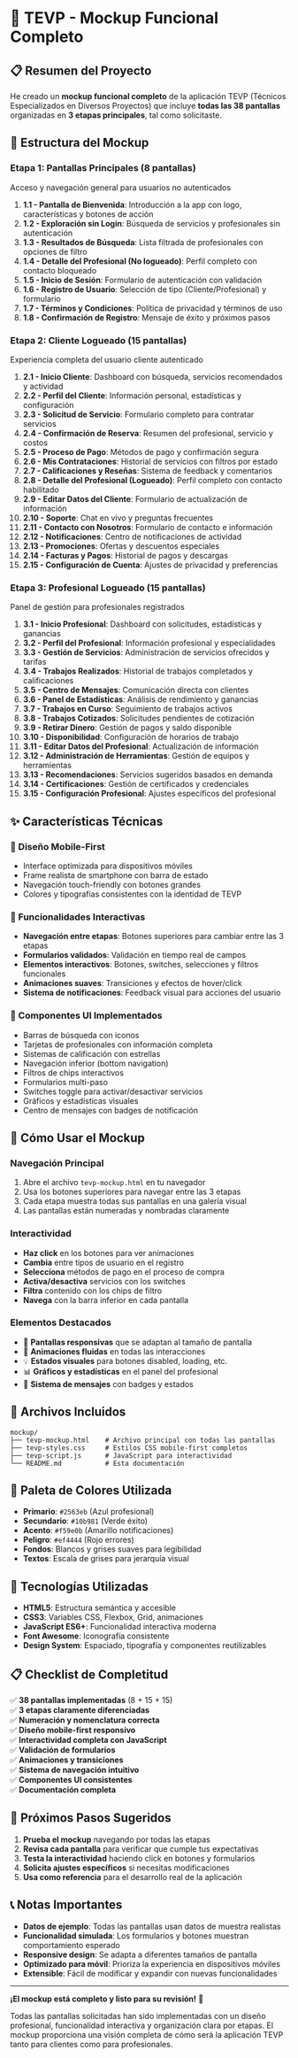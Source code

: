 # 📱 TEVP - Mockup Funcional Completo

## 📋 Resumen del Proyecto

He creado un **mockup funcional completo** de la aplicación TEVP (Técnicos Especializados en Diversos Proyectos) que incluye **todas las 38 pantallas** organizadas en **3 etapas principales**, tal como solicitaste.

## 🎯 Estructura del Mockup

### **Etapa 1: Pantallas Principales (8 pantallas)**
Acceso y navegación general para usuarios no autenticados

1. **1.1 - Pantalla de Bienvenida**: Introducción a la app con logo, características y botones de acción
2. **1.2 - Exploración sin Login**: Búsqueda de servicios y profesionales sin autenticación
3. **1.3 - Resultados de Búsqueda**: Lista filtrada de profesionales con opciones de filtro
4. **1.4 - Detalle del Profesional (No logueado)**: Perfil completo con contacto bloqueado
5. **1.5 - Inicio de Sesión**: Formulario de autenticación con validación
6. **1.6 - Registro de Usuario**: Selección de tipo (Cliente/Profesional) y formulario
7. **1.7 - Términos y Condiciones**: Política de privacidad y términos de uso
8. **1.8 - Confirmación de Registro**: Mensaje de éxito y próximos pasos

### **Etapa 2: Cliente Logueado (15 pantallas)**
Experiencia completa del usuario cliente autenticado

1. **2.1 - Inicio Cliente**: Dashboard con búsqueda, servicios recomendados y actividad
2. **2.2 - Perfil del Cliente**: Información personal, estadísticas y configuración
3. **2.3 - Solicitud de Servicio**: Formulario completo para contratar servicios
4. **2.4 - Confirmación de Reserva**: Resumen del profesional, servicio y costos
5. **2.5 - Proceso de Pago**: Métodos de pago y confirmación segura
6. **2.6 - Mis Contrataciones**: Historial de servicios con filtros por estado
7. **2.7 - Calificaciones y Reseñas**: Sistema de feedback y comentarios
8. **2.8 - Detalle del Profesional (Logueado)**: Perfil completo con contacto habilitado
9. **2.9 - Editar Datos del Cliente**: Formulario de actualización de información
10. **2.10 - Soporte**: Chat en vivo y preguntas frecuentes
11. **2.11 - Contacto con Nosotros**: Formulario de contacto e información
12. **2.12 - Notificaciones**: Centro de notificaciones de actividad
13. **2.13 - Promociones**: Ofertas y descuentos especiales
14. **2.14 - Facturas y Pagos**: Historial de pagos y descargas
15. **2.15 - Configuración de Cuenta**: Ajustes de privacidad y preferencias

### **Etapa 3: Profesional Logueado (15 pantallas)**
Panel de gestión para profesionales registrados

1. **3.1 - Inicio Profesional**: Dashboard con solicitudes, estadísticas y ganancias
2. **3.2 - Perfil del Profesional**: Información profesional y especialidades
3. **3.3 - Gestión de Servicios**: Administración de servicios ofrecidos y tarifas
4. **3.4 - Trabajos Realizados**: Historial de trabajos completados y calificaciones
5. **3.5 - Centro de Mensajes**: Comunicación directa con clientes
6. **3.6 - Panel de Estadísticas**: Análisis de rendimiento y ganancias
7. **3.7 - Trabajos en Curso**: Seguimiento de trabajos activos
8. **3.8 - Trabajos Cotizados**: Solicitudes pendientes de cotización
9. **3.9 - Retirar Dinero**: Gestión de pagos y saldo disponible
10. **3.10 - Disponibilidad**: Configuración de horarios de trabajo
11. **3.11 - Editar Datos del Profesional**: Actualización de información
12. **3.12 - Administración de Herramientas**: Gestión de equipos y herramientas
13. **3.13 - Recomendaciones**: Servicios sugeridos basados en demanda
14. **3.14 - Certificaciones**: Gestión de certificados y credenciales
15. **3.15 - Configuración Profesional**: Ajustes específicos del profesional

## ✨ Características Técnicas

### **🎨 Diseño Mobile-First**
- Interface optimizada para dispositivos móviles
- Frame realista de smartphone con barra de estado
- Navegación touch-friendly con botones grandes
- Colores y tipografías consistentes con la identidad de TEVP

### **🔧 Funcionalidades Interactivas**
- **Navegación entre etapas**: Botones superiores para cambiar entre las 3 etapas
- **Formularios validados**: Validación en tiempo real de campos
- **Elementos interactivos**: Botones, switches, selecciones y filtros funcionales
- **Animaciones suaves**: Transiciones y efectos de hover/click
- **Sistema de notificaciones**: Feedback visual para acciones del usuario

### **📱 Componentes UI Implementados**
- Barras de búsqueda con iconos
- Tarjetas de profesionales con información completa
- Sistemas de calificación con estrellas
- Navegación inferior (bottom navigation)
- Filtros de chips interactivos
- Formularios multi-paso
- Switches toggle para activar/desactivar servicios
- Gráficos y estadísticas visuales
- Centro de mensajes con badges de notificación

## 🚀 Cómo Usar el Mockup

### **Navegación Principal**
1. Abre el archivo `tevp-mockup.html` en tu navegador
2. Usa los botones superiores para navegar entre las 3 etapas
3. Cada etapa muestra todas sus pantallas en una galería visual
4. Las pantallas están numeradas y nombradas claramente

### **Interactividad**
- **Haz click** en los botones para ver animaciones
- **Cambia** entre tipos de usuario en el registro
- **Selecciona** métodos de pago en el proceso de compra
- **Activa/desactiva** servicios con los switches
- **Filtra** contenido con los chips de filtro
- **Navega** con la barra inferior en cada pantalla

### **Elementos Destacados**
- 🎯 **Pantallas responsivas** que se adaptan al tamaño de pantalla
- 🔄 **Animaciones fluidas** en todas las interacciones
- 💡 **Estados visuales** para botones disabled, loading, etc.
- 📊 **Gráficos y estadísticas** en el panel del profesional
- 💬 **Sistema de mensajes** con badges y estados

## 📁 Archivos Incluidos

```
mockup/
├── tevp-mockup.html    # Archivo principal con todas las pantallas
├── tevp-styles.css     # Estilos CSS mobile-first completos
├── tevp-script.js      # JavaScript para interactividad
└── README.md           # Esta documentación
```

## 🎨 Paleta de Colores Utilizada

- **Primario**: `#2563eb` (Azul profesional)
- **Secundario**: `#10b981` (Verde éxito)
- **Acento**: `#f59e0b` (Amarillo notificaciones)
- **Peligro**: `#ef4444` (Rojo errores)
- **Fondos**: Blancos y grises suaves para legibilidad
- **Textos**: Escala de grises para jerarquía visual

## 🔧 Tecnologías Utilizadas

- **HTML5**: Estructura semántica y accesible
- **CSS3**: Variables CSS, Flexbox, Grid, animaciones
- **JavaScript ES6+**: Funcionalidad interactiva moderna
- **Font Awesome**: Iconografía consistente
- **Design System**: Espaciado, tipografía y componentes reutilizables

## 📋 Checklist de Completitud

✅ **38 pantallas implementadas** (8 + 15 + 15)  
✅ **3 etapas claramente diferenciadas**  
✅ **Numeración y nomenclatura correcta**  
✅ **Diseño mobile-first responsivo**  
✅ **Interactividad completa con JavaScript**  
✅ **Validación de formularios**  
✅ **Animaciones y transiciones**  
✅ **Sistema de navegación intuitivo**  
✅ **Componentes UI consistentes**  
✅ **Documentación completa**  

## 🎯 Próximos Pasos Sugeridos

1. **Prueba el mockup** navegando por todas las etapas
2. **Revisa cada pantalla** para verificar que cumple tus expectativas
3. **Testa la interactividad** haciendo click en botones y formularios
4. **Solicita ajustes específicos** si necesitas modificaciones
5. **Usa como referencia** para el desarrollo real de la aplicación

## 📞 Notas Importantes

- **Datos de ejemplo**: Todas las pantallas usan datos de muestra realistas
- **Funcionalidad simulada**: Los formularios y botones muestran comportamiento esperado
- **Responsive design**: Se adapta a diferentes tamaños de pantalla
- **Optimizado para móvil**: Prioriza la experiencia en dispositivos móviles
- **Extensible**: Fácil de modificar y expandir con nuevas funcionalidades

---

**¡El mockup está completo y listo para su revisión!** 🎉

Todas las pantallas solicitadas han sido implementadas con un diseño profesional, funcionalidad interactiva y organización clara por etapas. El mockup proporciona una visión completa de cómo será la aplicación TEVP tanto para clientes como para profesionales.